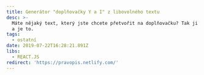 ```yaml
---
title: Generátor "doplňovačky Y a I" z libovolného textu
desc: >-
  Máte nějaký text, který jste chcete přetvořit na doplňovačku? Tak ji sem hoďte
  a je to.
tags:
  - ostatní
date: 2019-07-22T16:28:21.891Z
libs:
  - REACT.JS
redirect: 'https://pravopis.netlify.com/'
---
```

 
